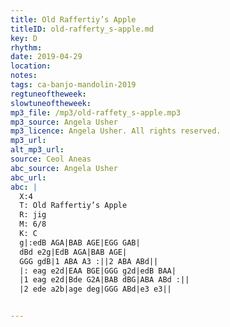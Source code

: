 ```yaml
---
title: Old Raffertiy’s Apple
titleID: old-rafferty_s-apple.md
key: D
rhythm:
date: 2019-04-29
location:
notes:
tags: ca-banjo-mandolin-2019
regtuneoftheweek:
slowtuneoftheweek:
mp3_file: /mp3/old-raffety_s-apple.mp3
mp3_source: Angela Usher
mp3_licence: Angela Usher. All rights reserved.
mp3_url:
alt_mp3_url:
source: Ceol Aneas
abc_source: Angela Usher
abc_url:
abc: |
  X:4
  T: Old Raffertiy’s Apple
  R: jig
  M: 6/8
  K: C
  g|:edB AGA|BAB AGE|EGG GAB|
  dBd e2g|EdB AGA|BAB AGE|
  GGG gdB|1 ABA A3 :||2 ABA ABd||
  |: eag e2d|EAA BGE|GGG g2d|edB BAA|
  |1 eag e2d|Bde G2A|BAB dBG|ABA ABd :||
  |2 ede a2b|age deg|GGG ABd|e3 e3||


---
```


